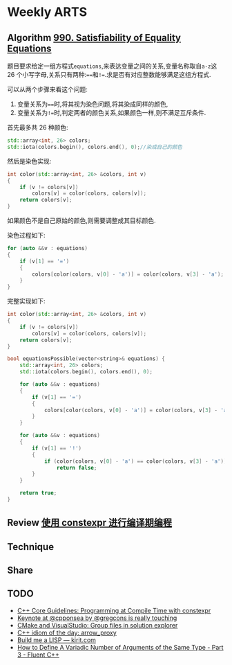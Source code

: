 # Weekly ARTS

## Algorithm [990. Satisfiability of Equality Equations](https://leetcode.com/problems/satisfiability-of-equality-equations/)

题目要求给定一组方程式`equations`,来表达变量之间的关系,变量名称取自`a-z`这 26 个小写字母,关系只有两种:`==`和`!=`.求是否有对应整数能够满足这组方程式.

可以从两个步骤来看这个问题:

1. 变量关系为`==`时,将其视为染色问题,将其染成同样的颜色,
2. 变量关系为`!=`时,判定两者的颜色关系,如果颜色一样,则不满足互斥条件.

首先最多共 26 种颜色:

```C++
std::array<int, 26> colors;
std::iota(colors.begin(), colors.end(), 0);//染成自己的颜色
```

然后是染色实现:

```C++
int color(std::array<int, 26> &colors, int v)
{
    if (v != colors[v])
        colors[v] = color(colors, colors[v]);
    return colors[v];
}
```

如果颜色不是自己原始的颜色,则需要调整成其目标颜色.

染色过程如下:

```C++
for (auto &&v : equations)
{
    if (v[1] == '=')
    {
        colors[color(colors, v[0] - 'a')] = color(colors, v[3] - 'a');
    }
}
```

完整实现如下:

```C++
int color(std::array<int, 26> &colors, int v)
{
    if (v != colors[v])
        colors[v] = color(colors, colors[v]);
    return colors[v];
}

bool equationsPossible(vector<string>& equations) {
    std::array<int, 26> colors;
    std::iota(colors.begin(), colors.end(), 0);

    for (auto &&v : equations)
    {
        if (v[1] == '=')
        {
            colors[color(colors, v[0] - 'a')] = color(colors, v[3] - 'a');
        }
    }

    for (auto &&v : equations)
    {
        if (v[1] == '!')
        {
            if (color(colors, v[0] - 'a') == color(colors, v[3] - 'a'))
                return false;
        }
    }

    return true;
}
```

## Review [使用 constexpr 进行编译期编程](constexpr.md)

## Technique

## Share

## TODO

- [C++ Core Guidelines: Programming at Compile Time with constexpr](https://www.modernescpp.com/index.php/c-core-guidelines-programming-at-compile-time-with-constexpr)
- [Keynote at @cpponsea by @gregcons is really touching](https://twitter.com/pati_gallardo/status/1092355295622426624)
- [CMake and VisualStudio: Group files in solution explorer](https://stackoverflow.com/questions/41078807/cmake-and-visualstudio-group-files-in-solution-explorer/41081377#41081377)
- [C++ idiom of the day: arrow_proxy](https://quuxplusone.github.io/blog/2019/02/06/arrow-proxy/)
- [Build me a LISP — kirit.com](https://kirit.com/Build%20me%20a%20LISP)
- [How to Define A Variadic Number of Arguments of the Same Type - Part 3 - Fluent C++](https://www.fluentcpp.com/2019/02/05/how-to-define-a-variadic-number-of-arguments-of-the-same-type-part-3/)
